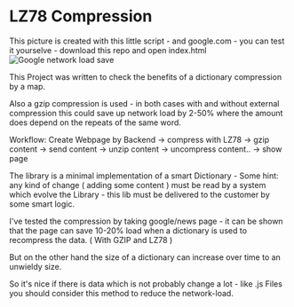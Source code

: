 
# LZ78 Compression 

This picture is created with this little script - and google.com - 
you can test it yourselve - download this repo and open index.html
![Google network load save](https://user-images.githubusercontent.com/46779214/53012258-c0e17e00-3442-11e9-987f-f5bf12fd0d7b.PNG?raw=true "Demonstration network load saving")


This Project was written to check the benefits of a dictionary compression
by a map. 

Also a gzip compression is used - in both cases with and without external compression
this could save up network load by 2-50% where the amount does depend on the repeats of the same word. 

Workflow: 
Create Webpage by Backend -> compress with LZ78 -> gzip content -> 
send content -> unzip content -> uncompress content.. -> show page  


The library is a minimal implementation of a smart Dictionary -
Some hint: any kind of change ( adding some content ) must be read by 
a system which evolve the Library - this lib must be delivered to the customer 
by some smart logic.

I've tested the compression by taking google/news page - it can be shown 
that the page can save 10-20% load when a dictionary is used to recompress the data. ( With GZIP and LZ78 )

But on the other hand the size of a dictionary can increase over time to an unwieldy size.  

So it's nice if there is data which is not probably change a lot - like .js Files 
you should consider this method to reduce the network-load. 



